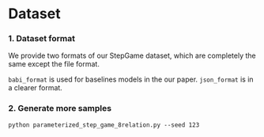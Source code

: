 # Dataset

### 1. Dataset format
We provide two formats of our StepGame dataset, which are completely the same except the file format.

`babi_format` is  used for baselines models in the our paper.
`json_format` is in a clearer format.

### 2. Generate more samples
```
python parameterized_step_game_8relation.py --seed 123
```

